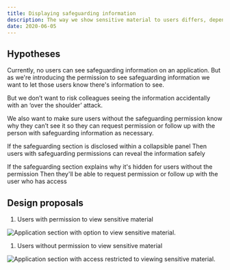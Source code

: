 ```yaml
---
title: Displaying safeguarding information
description: The way we show sensitive material to users differs, depending on whether or not they have permission to view
date: 2020-06-05
---
```


## Hypotheses

Currently, no users can see safeguarding information on an application. But as we're introducing the permission to see safeguarding information we want to let those users know there's information to see.

But we don’t want to risk colleagues seeing the information accidentally with an ‘over the shoulder’ attack.

We also want to make sure users without the safeguarding permission know why they can’t see it so they can request permission or follow up with the person with safeguarding information as necessary.

If the safeguarding section is disclosed within a collapsible panel
Then users with safeguarding permissions can reveal the information safely

If the safeguarding section explains why it's hidden for users without the permission
Then they'll be able to request permission or follow up with the user who has access

## Design proposals

1. Users with permission to view sensitive material

  ![Application section with option to view sensitive material.](for-users-with-permission-to-view-safeguarding-information.png)

1. Users without permission to view sensitive material

  ![Application section with access restricted to viewing sensitive material.](for-users-without-permission-to-view-safeguarding-information.png)
